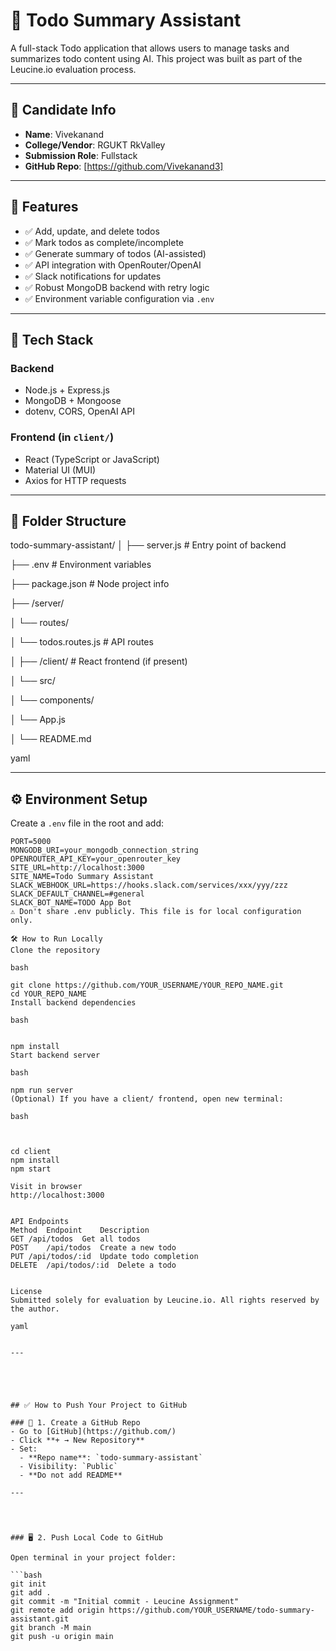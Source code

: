 # 📝 Todo Summary Assistant

A full-stack Todo application that allows users to manage tasks and summarizes todo content using AI. This project was built as part of the Leucine.io evaluation process.

---

## 📌 Candidate Info

- **Name**: Vivekanand  
- **College/Vendor**: RGUKT RkValley  
- **Submission Role**: Fullstack  
- **GitHub Repo**: [https://github.com/Vivekanand3]

---

## 🚀 Features

- ✅ Add, update, and delete todos
- ✅ Mark todos as complete/incomplete
- ✅ Generate summary of todos (AI-assisted)
- ✅ API integration with OpenRouter/OpenAI
- ✅ Slack notifications for updates
- ✅ Robust MongoDB backend with retry logic
- ✅ Environment variable configuration via `.env`

---

## 🧱 Tech Stack

### Backend
- Node.js + Express.js
- MongoDB + Mongoose
- dotenv, CORS, OpenAI API

### Frontend (in `client/`)
- React (TypeScript or JavaScript)
- Material UI (MUI)
- Axios for HTTP requests

---

## 📁 Folder Structure

todo-summary-assistant/
│
├── server.js # Entry point of backend

├── .env # Environment variables

├── package.json # Node project info


├── /server/  


│ └── routes/ 

│ └── todos.routes.js # API routes 

│
├── /client/ # React frontend (if present) 

│ └── src/

│ └── components/

│ └── App.js

│
└── README.md




yaml

---

## ⚙️ Environment Setup

Create a `.env` file in the root and add:

```env
PORT=5000
MONGODB_URI=your_mongodb_connection_string
OPENROUTER_API_KEY=your_openrouter_key
SITE_URL=http://localhost:3000
SITE_NAME=Todo Summary Assistant
SLACK_WEBHOOK_URL=https://hooks.slack.com/services/xxx/yyy/zzz
SLACK_DEFAULT_CHANNEL=#general
SLACK_BOT_NAME=TODO App Bot
⚠️ Don't share .env publicly. This file is for local configuration only.

🛠️ How to Run Locally
Clone the repository

bash

git clone https://github.com/YOUR_USERNAME/YOUR_REPO_NAME.git
cd YOUR_REPO_NAME
Install backend dependencies

bash


npm install
Start backend server

bash

npm run server
(Optional) If you have a client/ frontend, open new terminal:

bash



cd client
npm install
npm start

Visit in browser
http://localhost:3000


API Endpoints
Method	Endpoint	Description
GET	/api/todos	Get all todos
POST	/api/todos	Create a new todo
PUT	/api/todos/:id	Update todo completion
DELETE	/api/todos/:id	Delete a todo


License
Submitted solely for evaluation by Leucine.io. All rights reserved by the author.

yaml


---





## ✅ How to Push Your Project to GitHub

### 🔧 1. Create a GitHub Repo
- Go to [GitHub](https://github.com/)
- Click **+ → New Repository**
- Set:
  - **Repo name**: `todo-summary-assistant`
  - Visibility: `Public`
  - **Do not add README**

---




### 🖥️ 2. Push Local Code to GitHub

Open terminal in your project folder:

```bash
git init
git add .
git commit -m "Initial commit - Leucine Assignment"
git remote add origin https://github.com/YOUR_USERNAME/todo-summary-assistant.git
git branch -M main
git push -u origin main


